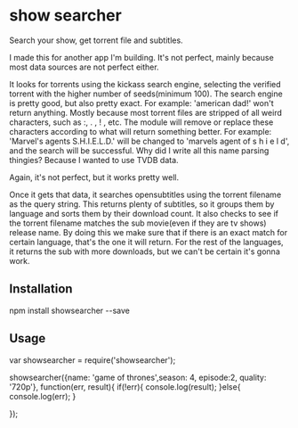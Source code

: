 show searcher
=========

Search your show, get torrent file and subtitles.

I made this for another app I'm building. It's not perfect, mainly because most data sources are not perfect either.

It looks for torrents using the kickass search engine, selecting the verified torrent with the higher number of seeds(minimum 100). The search engine is pretty good, but also pretty exact. For example: 'american dad!' won't return anything. Mostly because most torrent files are stripped of all weird characters, such as :, . , ! , etc. The module will remove or replace these characters according to what will return something better.
For example: 'Marvel's agents S.H.I.E.L.D.' will be changed to 'marvels agent of s h i e l d', and the search will be successful.
Why did I write all this name parsing thingies? Because I wanted to use TVDB data.

Again, it's not perfect, but it works pretty well.

Once it gets that data, it searches opensubtitles using the torrent filename as the query string. This returns plenty of subtitles, so it groups them by language and sorts them by their download count. It also checks to see if the torrent filename matches the sub movie(even if they are tv shows) release name. By doing this we make sure that if there is an exact match for certain language, that's the one it will return. For the rest of the languages, it returns the sub with more downloads, but we can't be certain it's gonna work.


## Installation

  npm install showsearcher --save

## Usage



  var showsearcher = require('showsearcher');
      

  showsearcher({name: 'game of thrones',season: 4, episode:2, quality: '720p'}, function(err, result){
  	if(!err){
  	  console.log(result);
	}else{
	  console.log(err);
	}
	
  });
